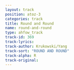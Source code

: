 ```yaml
---
layout: track
position: atoz-3
categories: track
title: Round and Round
name: round-and-round
type: ahfow_track
track-id: 369
track-lyrics: 
track-author: Krukowski/Yang
track-sort: "ROUND AND ROUND"
track-alpha: R
track-original: 
---
```

